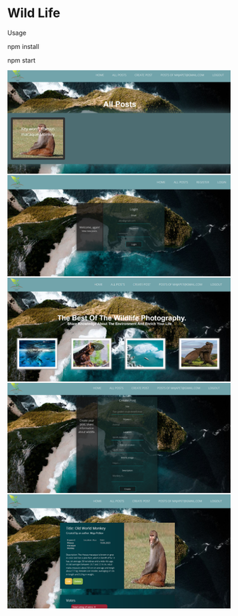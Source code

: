<h1>Wild Life</h1>

<p>Usage</p>

<p>npm install</p>
<p>npm start</p>
<img src="./wildLife1.png">
<img src="./wildLife2.png">
<img src="./wildLife3.png">
<img src="./wildLife4.png">
<img src="./wildLife5.png">
